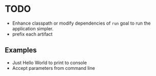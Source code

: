 TODO
====

- Enhance classpath or modify dependencies of `run` goal to run the application simpler.
- prefix each artifact


Examples
--------

- Just Hello World to print to console
- Accept parameters from command line

